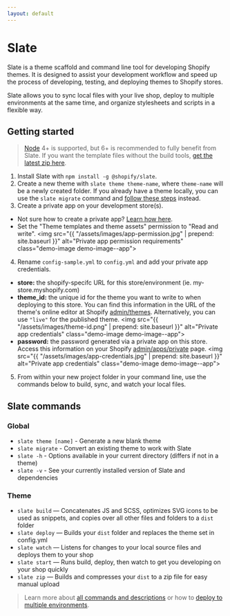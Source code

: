 ```yaml
---
layout: default
---
```


# Slate

Slate is a theme scaffold and command line tool for developing Shopify themes. It is designed to assist your development workflow and speed up the process of developing, testing, and deploying themes to Shopify stores.

Slate allows you to sync local files with your live shop, deploy to multiple environments at the same time, and organize stylesheets and scripts in a flexible way.

## Getting started

<blockquote>
  <a href="https://nodejs.org/en/">Node</a> 4+ is supported, but 6+ is recommended to fully benefit from Slate. If you want the template files without the build tools, <a href="https://sdks.shopifycdn.com/slate/latest/slate-src.zip" data-ga-track="slateZip">get the latest zip here</a>.
</blockquote>

1. Install Slate with `npm install -g @shopify/slate`.
2. Create a new theme with `slate theme theme-name`, where `theme-name` will be a newly created folder. If you already have a theme locally, you can use the `slate migrate` command and [follow these steps](/slate/commands/#migrate) instead.
3. Create a private app on your development store(s).
  * Not sure how to create a private app? [Learn how here](https://help.shopify.com/api/guides/api-credentials#get-credentials-through-the-shopify-admin).
  * Set the "Theme templates and theme assets" permission to "Read and write".
  <img src="{{ "/assets/images/app-permission.jpg" | prepend: site.baseurl }}" alt="Private app permission requirements" class="demo-image demo-image--app">
4. Rename `config-sample.yml` to `config.yml` and add your private app credentials.
  * **store:** the shopify-specifc URL for this store/environment (ie. my-store.myshopify.com)
  * **theme_id:** the unique id for the theme you want to write to when deploying to this store. You can find this information in the URL of the theme's online editor at Shopify [admin/themes](https://shopify.com/admin/themes). Alternatively, you can use `"live"` for the published theme.
  <img src="{{ "/assets/images/theme-id.png" | prepend: site.baseurl }}" alt="Private app credentials" class="demo-image demo-image--app">
  * **password:** the password generated via a private app on this store.  Access this information on your Shopify [admin/apps/private](https://shopify.com/admin/apps/private) page.
  <img src="{{ "/assets/images/app-credentials.jpg" | prepend: site.baseurl }}" alt="Private app credentials" class="demo-image demo-image--app">
5. From within your new project folder in your command line, use the commands below to build, sync, and watch your local files.

## Slate commands

### Global
* `slate theme [name]` - Generate a new blank theme
* `slate migrate` - Convert an existing theme to work with Slate
* `slate -h` - Options available in your current directory (differs if not in a theme)
* `slate -v` - See your currently installed version of Slate and dependencies

### Theme
* `slate build` — Concatenates JS and SCSS, optimizes SVG icons to be used as snippets, and copies over all other files and folders to a `dist` folder
* `slate deploy` — Builds your `dist` folder and replaces the theme set in config.yml
* `slate watch` — Listens for changes to your local source files and deploys them to your shop
* `slate start` — Runs build, deploy, then watch to get you developing on your shop quickly
* `slate zip` — Builds and compresses your `dist` to a zip file for easy manual upload

> Learn more about [all commands and descriptions](/slate/commands/) or how to [deploy to multiple environments](/slate/commands/#sync-commands).
